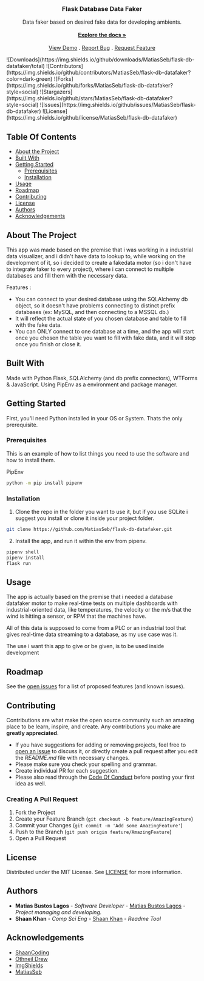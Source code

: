 <br/>
<p align="center">
  <h3 align="center">Flask Database Data Faker</h3>

  <p align="center">
     Data faker based on desired fake data for developing ambients.
    <br/>
    <br/>
    <a href="https://github.com/MatiasSeb/flask-db-datafaker"><strong>Explore the docs »</strong></a>
    <br/>
    <br/>
    <a href="https://github.com/MatiasSeb/flask-db-datafaker">View Demo</a>
    .
    <a href="https://github.com/MatiasSeb/flask-db-datafaker/issues">Report Bug</a>
    .
    <a href="https://github.com/MatiasSeb/flask-db-datafaker/issues">Request Feature</a>
  </p>
  ![Downloads](https://img.shields.io/github/downloads/MatiasSeb/flask-db-datafaker/total) ![Contributors](https://img.shields.io/github/contributors/MatiasSeb/flask-db-datafaker?color=dark-green) ![Forks](https://img.shields.io/github/forks/MatiasSeb/flask-db-datafaker?style=social) ![Stargazers](https://img.shields.io/github/stars/MatiasSeb/flask-db-datafaker?style=social) ![Issues](https://img.shields.io/github/issues/MatiasSeb/flask-db-datafaker) ![License](https://img.shields.io/github/license/MatiasSeb/flask-db-datafaker) 
</p>



## Table Of Contents

* [About the Project](#about-the-project)
* [Built With](#built-with)
* [Getting Started](#getting-started)
  * [Prerequisites](#prerequisites)
  * [Installation](#installation)
* [Usage](#usage)
* [Roadmap](#roadmap)
* [Contributing](#contributing)
* [License](#license)
* [Authors](#authors)
* [Acknowledgements](#acknowledgements)

## About The Project

This app was made based on the premise that i was working in a industrial data visualizer, and i didn't have data to lookup to, while working on the development of it, so i decided to create a fakedata motor (so i don't have to integrate faker to every project), where i can connect to multiple databases and fill them with the necessary data.

Features :

* You can connect to your desired database using the SQLAlchemy db object, so it doesn't have problems connecting to distinct prefix databases (ex: MySQL, and then connecting to a MSSQL db.)
* It will reflect the actual state of you chosen database and table to fill with the fake data.
* You can ONLY connect to one database at a time, and the app will start once you chosen the table you want to fill with fake data, and it will stop once you finish or close it.

## Built With

Made with Python Flask, SQLAlchemy (and db prefix connectors), WTForms & JavaScript. Using PipEnv as a environment and package manager.

## Getting Started

First, you'll need Python installed in your OS or System. Thats the only prerequisite.

### Prerequisites

This is an example of how to list things you need to use the software and how to install them.

PipEnv

```sh
python -m pip install pipenv
```

### Installation

1. Clone the repo in the folder you want to use it, but if you use SQLite i suggest you install or clone it inside your project folder.

```sh
git clone https://github.com/MatiasSeb/flask-db-datafaker.git
```

2. Install the app, and run it within the env from pipenv.
```sh
pipenv shell
pipenv install
flask run
```

## Usage

The app is actually based on the premise that i needed a database datafaker motor to make real-time tests on multiple dashboards with industrial-oriented data, like temperatures, the velocity or the m/s that the wind is hitting a sensor, or RPM that the machines have.

All of this data is supposed to come from a PLC or an industrial tool that gives real-time data streaming to a database, as my use case was it.

The use i want this app to give or be given, is to be used inside development 

## Roadmap

See the [open issues](https://github.com/MatiasSeb/flask-db-datafaker/issues) for a list of proposed features (and known issues).

## Contributing

Contributions are what make the open source community such an amazing place to be learn, inspire, and create. Any contributions you make are **greatly appreciated**.
* If you have suggestions for adding or removing projects, feel free to [open an issue](https://github.com/MatiasSeb/flask-db-datafaker/issues/new) to discuss it, or directly create a pull request after you edit the *README.md* file with necessary changes.
* Please make sure you check your spelling and grammar.
* Create individual PR for each suggestion.
* Please also read through the [Code Of Conduct](https://github.com/MatiasSeb/flask-db-datafaker/blob/main/CODE_OF_CONDUCT.md) before posting your first idea as well.

### Creating A Pull Request

1. Fork the Project
2. Create your Feature Branch (`git checkout -b feature/AmazingFeature`)
3. Commit your Changes (`git commit -m 'Add some AmazingFeature'`)
4. Push to the Branch (`git push origin feature/AmazingFeature`)
5. Open a Pull Request

## License

Distributed under the MIT License. See [LICENSE](https://github.com/MatiasSeb/flask-db-datafaker/blob/main/LICENSE.md) for more information.

## Authors

* **Matias Bustos Lagos** - *Software Developer* - [Matias Bustos Lagos](https://github.com/MatiasSeb) - *Project managing and developing.*
* **Shaan Khan** - *Comp Sci Eng* - [Shaan Khan](https://github.com/ShaanCoding) - *Readme Tool*

## Acknowledgements

* [ShaanCoding](https://github.com/ShaanCoding/)
* [Othneil Drew](https://github.com/othneildrew/Best-README-Template)
* [ImgShields](https://shields.io/)
* [MatiasSeb](https://github.com/MatiasSeb/)
